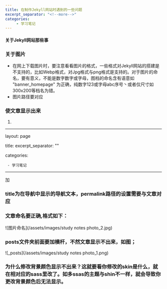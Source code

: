 ```yaml
---
title: 在制作Jekyll网站时遇到的一些问题
excerpt_separator: "<!--more-->"
categories:
     - 学习笔记
---
```


####  关于Jekyll网站那些事

<!--more-->

### 关于图片
- 在网上下载图片时，要注意看看图片的格式，一些格式对Jekyll网站的搭建是不支持的，比如Webp格式，对Jpg格式与png格式是支持的。对于图片的命名，要有意义，不能是数字数字或字母，图档的命名含有语意如 "banner_homepage" 为正确，纯数字123或字母abc序号丶或者仅尺寸如300x200等档名为错。
- 图片路径要对应
 
### 使文章显示出来 
1.
---
layout: page

title: 
excerpt_separator: "<!--more-->"

categories:

     - 学习笔记
---


<!--more-->

加<!--more-->

### title为在导航中显示的导航文本，permalink路径的设置需要与文章对应

### 文章命名要正确,格式如下：
![图片命名](/assets/images/study notes photo_2.jpg)



### posts文件夹前面要加横杆，不然文章显示不出来，如图；
![_posts](/assets/images/study notes photo_1.png)

### 为什么修改背景颜色显示不出来？这就要看你修改的skin是什么，就在相对应的sass里改了。如多ssas的主题与shin不一样，就会导致你更改背景颜色后无法显示。







